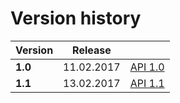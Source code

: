 # Version history

| Version |  Release   |                         |
| ------- | ---------- |:-----------------------:|
| **1.0** | 11.02.2017 | [API 1.0](v1.0/javadoc) |
| **1.1** | 13.02.2017 | [API 1.1](v1.1/javadoc) |
